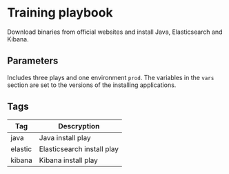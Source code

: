 Training playbook
=========
Download binaries from official websites and install Java, Elasticsearch and Kibana.

Parameters
--------------
Includes three plays and one environment `prod`.
The variables in the `vars` section are set to the versions of the installing applications.

Tags
--------------

Tag  | Descryption 
------------- | -------------
java	| Java install play
elastic | Elasticsearch install play
kibana | Kibana install play
